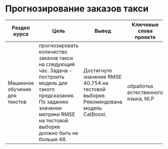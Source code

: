 # Прогнозирование заказов такси

Раздел курса | Цель | Вывод| Ключевые слова проекта | Используемые библиотеки
------------- |----------------| ---------------- | ---------------- | -----------------------
Машинное обучение для текстов |прогнозировать количество заказов такси на следующий час. Задача - построить модель для такого предсказания. По заданию значение метрики RMSE на тестовой выборке должно быть не больше 48. | Достигнуто значение RMSE 40.754 на тестовой выборке. Рекомендована модель CatBoost. | обработка естественного языка, NLP | `Pandas`, `Python`, `sklearn`, `bert` 

